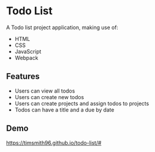 
# Todo List

A Todo list project application, making use of:

- HTML
- CSS
- JavaScript
- Webpack

## Features

- Users can view all todos
- Users can create new todos
- Users can create projects and assign todos to projects
- Todos can have a title and a due by date

## Demo

https://timsmith96.github.io/todo-list/#
